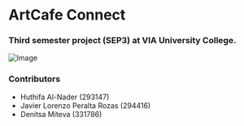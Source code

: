 # ArtCafe Connect

### Third semester project (SEP3) at VIA University College. 
![Image](https://upload.wikimedia.org/wikipedia/commons/5/5d/VIA_UC_logo.png)


### Contributors
- Huthifa Al-Nader (293147)
-  Javier Lorenzo Peralta Rozas (294416)
-  Denitsa Miteva (331786)
